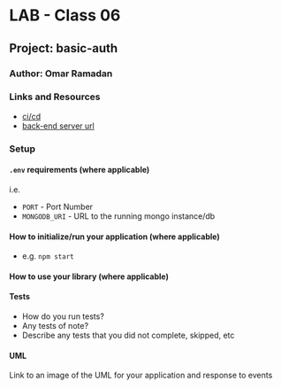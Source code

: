# LAB - Class 06

## Project: basic-auth

### Author: Omar Ramadan

### Links and Resources

- [ci/cd](https://github.com/401-repos/basic-auth/actions)
- [back-end server url]()

### Setup

#### `.env` requirements (where applicable)

i.e.

- `PORT` - Port Number
- `MONGODB_URI` - URL to the running mongo instance/db

#### How to initialize/run your application (where applicable)

- e.g. `npm start`

#### How to use your library (where applicable)

#### Tests

- How do you run tests?
- Any tests of note?
- Describe any tests that you did not complete, skipped, etc

#### UML

Link to an image of the UML for your application and response to events

